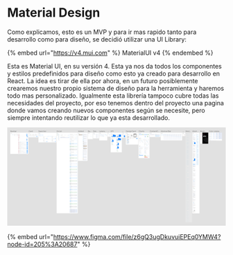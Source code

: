 # Material Design

Como explicamos, esto es un MVP y para ir mas rapido tanto para desarrollo como para diseño, se decidió utilizar una UI Library:&#x20;

{% embed url="https://v4.mui.com" %}
MaterialUI v4
{% endembed %}

Esta es Material UI, en su versión 4. Esta ya nos da todos los componentes y estilos predefinidos para diseño como esto ya creado para desarrollo en React. La idea es tirar de ella por ahora, en un futuro posiblemente crearemos nuestro propio sistema de diseño para la herramienta y haremos todo mas personalizado. Igualmente esta librería tampoco cubre todas las necesidades del proyecto, por eso tenemos dentro del proyecto una pagina donde vamos creando nuevos componentes según  se necesite, pero siempre intentando reutilizar lo que ya esta desarrollado.

![](<../.gitbook/assets/Captura de pantalla 2022-01-13 a las 16.00.22.png>)

{% embed url="https://www.figma.com/file/z6gQ3ugDkuvuiEPEq0YMW4?node-id=205%3A20687" %}


